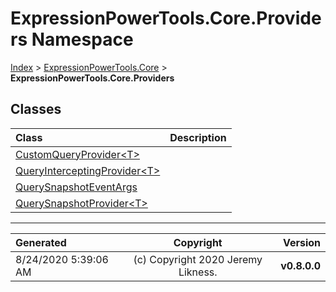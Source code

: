 ﻿# ExpressionPowerTools.Core.Providers Namespace

[Index](../index.md) > [ExpressionPowerTools.Core](ExpressionPowerTools.Core.a.md) > **ExpressionPowerTools.Core.Providers**

## Classes

| Class | Description |
| :-- | :-- |
| [CustomQueryProvider&lt;T>](ExpressionPowerTools.Core.Providers.CustomQueryProvider`1.cs.md) |  |
| [QueryInterceptingProvider&lt;T>](ExpressionPowerTools.Core.Providers.QueryInterceptingProvider`1.cs.md) |  |
| [QuerySnapshotEventArgs](ExpressionPowerTools.Core.Providers.QuerySnapshotEventArgs.cs.md) |  |
| [QuerySnapshotProvider&lt;T>](ExpressionPowerTools.Core.Providers.QuerySnapshotProvider`1.cs.md) |  |


---

| Generated | Copyright | Version |
| :-- | :-: | --: |
| 8/24/2020 5:39:06 AM | (c) Copyright 2020 Jeremy Likness. | **v0.8.0.0** |
